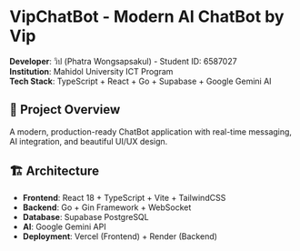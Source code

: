# VipChatBot - Modern AI ChatBot by Vip
**Developer**: วิป (Phatra Wongsapsakul) - Student ID: 6587027  
**Institution**: Mahidol University ICT Program  
**Tech Stack**: TypeScript + React + Go + Supabase + Google Gemini AI  

## 🎯 Project Overview
A modern, production-ready ChatBot application with real-time messaging, AI integration, and beautiful UI/UX design.

## 🏗️ Architecture
- **Frontend**: React 18 + TypeScript + Vite + TailwindCSS
- **Backend**: Go + Gin Framework + WebSocket
- **Database**: Supabase PostgreSQL
- **AI**: Google Gemini API
- **Deployment**: Vercel (Frontend) + Render (Backend)
